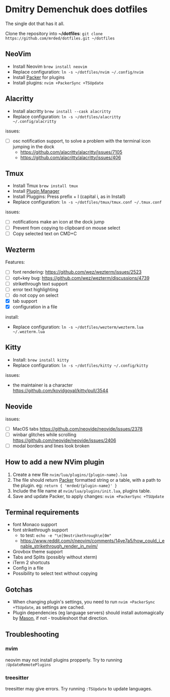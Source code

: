 # Dmitry Demenchuk does dotfiles

The single dot that has it all.

Clone the repository into **~/dotfiles**: `git clone https://github.com/mrded/dotfiles.git ~/dotfiles`

## NeoVim
- Install Neovim `brew install neovim`
- Replace configuration: `ln -s ~/dotfiles/nvim ~/.config/nvim`
- Install [Packer](https://github.com/wbthomason/packer.nvim) for plugins
- Install plugins: `nvim +PackerSync +TSUpdate`

## Alacritty
- Install alacritty `brew install --cask alacritty`
- Replace configuration: `ln -s ~/dotfiles/alacritty ~/.config/alacritty`

issues:
- [ ] osc notification support, to solve a problem with the terminal icon jumping in the dock
    - https://github.com/alacritty/alacritty/issues/7105
    - https://github.com/alacritty/alacritty/issues/406

## Tmux
- Install Tmux `brew install tmux`
- Install [Plugin Manager](https://github.com/tmux-plugins/tpm)
- Install Pluggins: Press prefix + I (capital i, as in Install) 
- Replace configuration: `ln -s ~/dotfiles/tmux/tmux.conf ~/.tmux.conf`

issues:
- [ ] notifications make an icon at the dock jump
- [ ] Prevent from copying to clipboard on mouse select
- [ ] Copy selected text on CMD+C

## Wezterm
Features:
- [ ] font rendering: https://github.com/wez/wezterm/issues/2523
- [ ] opt+key bug: https://github.com/wez/wezterm/discussions/4739
- [ ] strikethrough text support
- [ ] error text highlighting 
- [ ] do not copy on select
- [X] tab support
- [X] configuration in a file

install:
- Replace configuration: `ln -s ~/dotfiles/wezterm/wezterm.lua ~/.wezterm.lua`

## Kitty
- Install: `brew install kitty`
- Replace configuration: `ln -s ~/dotfiles/kitty ~/.config/kitty`

issues:
- the maintainer is a character https://github.com/kovidgoyal/kitty/pull/3544

## Neovide
issues:
- [ ] MacOS tabs https://github.com/neovide/neovide/issues/2378
- [ ] winbar glitches while scrolling https://github.com/neovide/neovide/issues/2406
- [ ] modal borders and lines look broken

## How to add a new NVim plugin
1. Create a new file `nvim/lua/plugins/{plugin-name}.lua`
2. The file should return [Packer](https://github.com/wbthomason/packer.nvim) formatted string or a table, with a path to the plugin. eg: `return { 'mrded/{plugin-name}' }` 
3. Include the file name at `nvim/lua/plugins/init.lua`, plugins table.
4. Save and update Packer, to apply changes: `nvim +PackerSync +TSUpdate`

## Terminal requirements
- font Monaco support
- font strikethrough support
    - to test: `echo -e "\e[9mstrikethrough\e[0m"`
    - https://www.reddit.com/r/neovim/comments/14ye7a5/how_could_i_enable_strikethrough_render_in_nvim/
- Grovbox theme support
- Tabs and Splits (possibly without xterm)
- iTerm 2 shortcuts 
- Config in a file
- Possibility to select text without copying

## Gotchas
- When changing plugin's settings, you need to run `nvim +PackerSync +TSUpdate`, as settings are cached.
- Plugin dependencies (eg language servers) should install automagically by [Mason](https://github.com/williamboman/mason.nvim), if not - troubleshoot that direction.

## Troubleshooting

### nvim
neovim may not install plugins propperly. Try to running `:UpdateRemotePlugins`

### treesitter
treesitter may give errors. Try running `:TSUpdate` to update languages.
